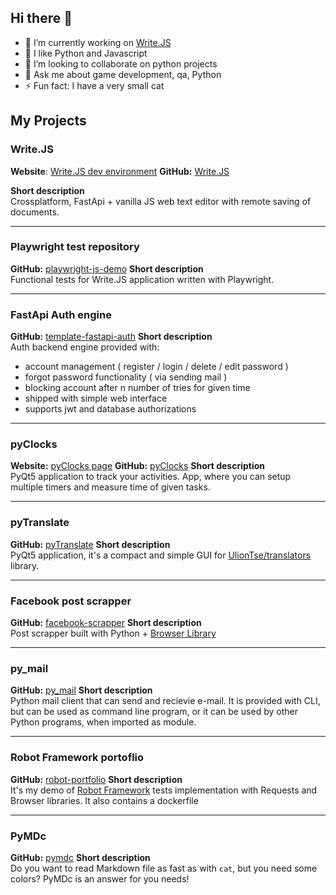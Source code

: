 ## Hi there 👋
- 🔭 I’m currently working on [Write.JS](https://writejs.bieda.it/)
- 🌱 I like Python and Javascript
- 👯 I’m looking to collaborate on python projects
- 💬 Ask me about game development, qa, Python
- ⚡ Fun fact: I have a very small cat

## My Projects
### Write.JS
**Website**: [Write.JS dev environment](https://writejs.bieda.it/)
**GitHub:** 
[Write.JS](https://github.com/milessic/write.js)

**Short description**<br>
Crossplatform, FastApi + vanilla JS web text editor with remote saving of documents.

---
### Playwright test repository
**GitHub:** [playwright-js-demo](https://github.com/milessic/playwright-js-demo)
**Short description**<br>
Functional tests for Write.JS application written with Playwright.

---
### FastApi Auth engine
**GitHub:** [template-fastapi-auth](https://github.com/milessic/template-fastapi-auth)
**Short description**<br>
Auth backend engine provided with:
- account management ( register / login / delete / edit password )
- forgot password functionality ( via sending mail )
- blocking account after n number of tries for given time
- shipped with simple web interface
- supports jwt and database authorizations

---
### pyClocks
**Website:** [pyClocks page](https://milessic.github.io/pyClocks/)
**GitHub:** [pyClocks](https://github.com/milessic/)
**Short description**<br>
PyQt5 application to track your activities. App, where you can setup multiple timers and measure time of given tasks.

---
### pyTranslate
**GitHub:** [pyTranslate](https://github.com/milessic/pyTranslate)
**Short description**<br>
PyQt5 application, it's a compact and simple GUI for [UlionTse/translators](https://github.com/UlionTse/translators) library. 


---
### Facebook post scrapper
**GitHub:** [facebook-scrapper](https://github.com/milessic/)
**Short description**<br>
Post scrapper built with Python + [Browser Library](https://robotframework-browser.org/)

---
### py_mail
**GitHub:** [py_mail](https://github.com/milessic/py_mail)
**Short description**<br>
Python mail client that can send and recievie e-mail. It is provided with CLI, but can be used as command line program, or it can be used by other Python programs, when imported as module.

---
### Robot Framework portoflio
**GitHub:** [robot-portfolio](https://github.com/milessic/robot-portfolio)
**Short description**<br>
It's my demo of [Robot Framework](https://robotframework.org/) tests implementation with Requests and Browser libraries. It also contains a dockerfile

---
### PyMDc
**GitHub:** [pymdc](https://github.com/milessic/)
**Short description**<br>
Do you want to read Markdown file as fast as with ``cat``, but you need some colors? PyMDc is an answer for you needs!

<!--
---
### 
**GitHub:** [](https://github.com/milessic/)
**Short description**<br>
-->

